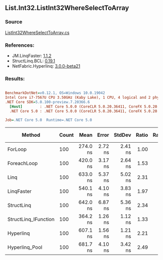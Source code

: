 ﻿## List.Int32.ListInt32WhereSelectToArray

### Source
[ListInt32WhereSelectToArray.cs](../LinqBenchmarks/List/Int32/ListInt32WhereSelectToArray.cs)

### References:
- JM.LinqFaster: [1.1.2](https://www.nuget.org/packages/JM.LinqFaster/1.1.2)
- StructLinq.BCL: [0.19.1](https://www.nuget.org/packages/StructLinq.BCL/0.19.1)
- NetFabric.Hyperlinq: [3.0.0-beta21](https://www.nuget.org/packages/NetFabric.Hyperlinq/3.0.0-beta21)

### Results:
``` ini

BenchmarkDotNet=v0.12.1, OS=Windows 10.0.19042
Intel Core i7-7567U CPU 3.50GHz (Kaby Lake), 1 CPU, 4 logical and 2 physical cores
.NET Core SDK=5.0.100-preview.7.20366.6
  [Host]        : .NET Core 5.0.0 (CoreCLR 5.0.20.36411, CoreFX 5.0.20.36411), X64 RyuJIT
  .NET Core 5.0 : .NET Core 5.0.0 (CoreCLR 5.0.20.36411, CoreFX 5.0.20.36411), X64 RyuJIT

Job=.NET Core 5.0  Runtime=.NET Core 5.0  

```
|               Method | Count |     Mean |   Error |  StdDev | Ratio | RatioSD |  Gen 0 | Gen 1 | Gen 2 | Allocated | Code Size | CacheMisses/Op | BranchMispredictions/Op |
|--------------------- |------ |---------:|--------:|--------:|------:|--------:|-------:|------:|------:|----------:|----------:|---------------:|------------------------:|
|              ForLoop |   100 | 274.0 ns | 2.72 ns | 2.41 ns |  1.00 |    0.00 | 0.4168 |     - |     - |     872 B |     617 B |              2 |                       1 |
|          ForeachLoop |   100 | 420.0 ns | 3.17 ns | 2.64 ns |  1.53 |    0.02 | 0.4168 |     - |     - |     872 B |     749 B |              2 |                       2 |
|                 Linq |   100 | 633.0 ns | 5.37 ns | 5.02 ns |  2.31 |    0.03 | 0.3939 |     - |     - |     824 B |    1599 B |              3 |                       2 |
|           LinqFaster |   100 | 540.1 ns | 4.10 ns | 3.83 ns |  1.97 |    0.03 | 0.4168 |     - |     - |     872 B |    1093 B |              3 |                       2 |
|           StructLinq |   100 | 642.0 ns | 6.87 ns | 5.36 ns |  2.34 |    0.03 | 0.1297 |     - |     - |     272 B |    1945 B |              2 |                       2 |
| StructLinq_IFunction |   100 | 364.2 ns | 1.26 ns | 1.12 ns |  1.33 |    0.01 | 0.1297 |     - |     - |     272 B |    1775 B |              2 |                       1 |
|            Hyperlinq |   100 | 607.1 ns | 1.56 ns | 1.21 ns |  2.21 |    0.02 | 0.1068 |     - |     - |     224 B |    1399 B |              2 |                       2 |
|       Hyperlinq_Pool |   100 | 681.7 ns | 4.10 ns | 3.42 ns |  2.49 |    0.03 | 0.0267 |     - |     - |      56 B |    1958 B |              1 |                       2 |
